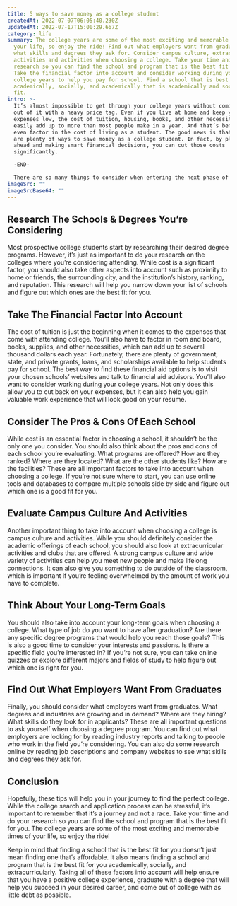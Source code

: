 ```yaml
---
title: 5 ways to save money as a college student
createdAt: 2022-07-07T06:05:40.230Z
updatedAt: 2022-07-17T15:00:29.667Z
category: life
summary: The college years are some of the most exciting and memorable times of
  your life, so enjoy the ride! Find out what employers want from graduates and
  what skills and degrees they ask for. Consider campus culture, extracurricular
  activities and activities when choosing a college. Take your time and do your
  research so you can find the school and program that is the best fit for you.
  Take the financial factor into account and consider working during your
  college years to help you pay for school. Find a school that is best
  academically, socially, and academically that is academically and socially
  fit.
intro: >-
  It’s almost impossible to get through your college years without coming
  out of it with a heavy price tag. Even if you live at home and keep your
  expenses low, the cost of tuition, housing, books, and other necessities can
  easily add up to more than most people make in a year. And that’s before you
  even factor in the cost of living as a student. The good news is that there
  are plenty of ways to save money as a college student. In fact, by planning
  ahead and making smart financial decisions, you can cut those costs
  significantly. 

  -END-

  There are so many things to consider when entering the next phase of your life. You'll be faced with many decisions that will impact you for years to come. One of those being where to attend school and what major or program to choose? While it might seem easy on the surface, these factors can have a huge impact on your future career opportunities and success. Read on for some useful tips on how to choose between different colleges and programs as a student...
imageSrc: ""
imageSrcBase64: ""
---
```


## Research The Schools & Degrees You’re Considering

Most prospective college students start by researching their desired degree programs. However, it’s just as important to do your research on the colleges where you’re considering attending. While cost is a significant factor, you should also take other aspects into account such as proximity to home or friends, the surrounding city, and the institution’s history, ranking, and reputation. This research will help you narrow down your list of schools and figure out which ones are the best fit for you.

## Take The Financial Factor Into Account

The cost of tuition is just the beginning when it comes to the expenses that come with attending college. You’ll also have to factor in room and board, books, supplies, and other necessities, which can add up to several thousand dollars each year. Fortunately, there are plenty of government, state, and private grants, loans, and scholarships available to help students pay for school. The best way to find these financial aid options is to visit your chosen schools’ websites and talk to financial aid advisors. You’ll also want to consider working during your college years. Not only does this allow you to cut back on your expenses, but it can also help you gain valuable work experience that will look good on your resume.

## Consider The Pros & Cons Of Each School

While cost is an essential factor in choosing a school, it shouldn’t be the only one you consider. You should also think about the pros and cons of each school you’re evaluating. What programs are offered? How are they ranked? Where are they located? What are the other students like? How are the facilities? These are all important factors to take into account when choosing a college. If you’re not sure where to start, you can use online tools and databases to compare multiple schools side by side and figure out which one is a good fit for you.

## Evaluate Campus Culture And Activities

Another important thing to take into account when choosing a college is campus culture and activities. While you should definitely consider the academic offerings of each school, you should also look at extracurricular activities and clubs that are offered. A strong campus culture and wide variety of activities can help you meet new people and make lifelong connections. It can also give you something to do outside of the classroom, which is important if you’re feeling overwhelmed by the amount of work you have to complete.

## Think About Your Long-Term Goals

You should also take into account your long-term goals when choosing a college. What type of job do you want to have after graduation? Are there any specific degree programs that would help you reach those goals? This is also a good time to consider your interests and passions. Is there a specific field you’re interested in? If you’re not sure, you can take online quizzes or explore different majors and fields of study to help figure out which one is right for you.

## Find Out What Employers Want From Graduates

Finally, you should consider what employers want from graduates. What degrees and industries are growing and in demand? Where are they hiring? What skills do they look for in applicants? These are all important questions to ask yourself when choosing a degree program.  You can find out what employers are looking for by reading industry reports and talking to people who work in the field you’re considering. You can also do some research online by reading job descriptions and company websites to see what skills and degrees they ask for.

## Conclusion

Hopefully, these tips will help you in your journey to find the perfect college. While the college search and application process can be stressful, it’s important to remember that it’s a journey and not a race. Take your time and do your research so you can find the school and program that is the best fit for you. The college years are some of the most exciting and memorable times of your life, so enjoy the ride!

Keep in mind that finding a school that is the best fit for you doesn’t just mean finding one that’s affordable. It also means finding a school and program that is the best fit for you academically, socially, and extracurricularly. Taking all of these factors into account will help ensure that you have a positive college experience, graduate with a degree that will help you succeed in your desired career, and come out of college with as little debt as possible.
